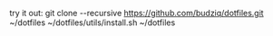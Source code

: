 try it out:
    git clone --recursive https://github.com/budziq/dotfiles.git ~/dotfiles
    ~/dotfiles/utils/install.sh ~/dotfiles

